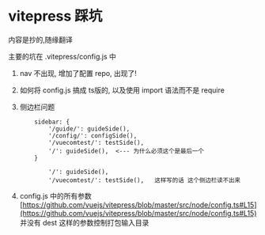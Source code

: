 # vitepress 踩坑

内容是抄的,随缘翻译

主要的坑在 .vitepress/config.js 中

1. nav 不出现, 增加了配置 repo, 出现了!

2. 如何将 config.js 搞成 ts版的, 以及使用 import 语法而不是 require

3. 侧边栏问题

    ```
        sidebar: {
            '/guide/': guideSide(),
            '/config/': configSide(),
            '/vuecomtest/': testSide(),
            '/': guideSide(),  <--- 为什么必须这个是最后一个
        }
    ```
    ```
            '/': guideSide(),  
            '/vuecomtest/': testSide(),   这样写的话 这个侧边栏读不出来
    ```

4. config.js 中的所有参数 [https://github.com/vuejs/vitepress/blob/master/src/node/config.ts#L15](https://github.com/vuejs/vitepress/blob/master/src/node/config.ts#L15)<br />
  并没有 dest 这样的参数控制打包输入目录